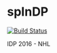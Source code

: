 # spInDP
[![Build Status](https://travis-ci.com/henkmollema/spInDP.svg?token=p1eabXRxNvjvFS4B8HTb&branch=master)](https://travis-ci.com/henkmollema/spInDP)

IDP 2016 - NHL
